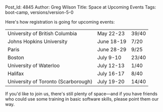 Post_Id: 4845
Author: Greg Wilson
Title: Space at Upcoming Events
Tags: boot-camp, versions/version-5-0

<p>Here's how registration is going for upcoming events:</p>
<table>
<tbody>
<tr>
<td>University of British Columbia</td>
<td>May 22-23</td>
<td>39/40</td>
</tr>
<tr>
<td>Johns Hopkins University</td>
<td>June 18-19</td>
<td>7/20</td>
</tr>
<tr>
<td>Paris</td>
<td>June 28-29</td>
<td>9/25</td>
</tr>
<tr>
<td>Boston</td>
<td>July 9-10</td>
<td>23/40</td>
</tr>
<tr>
<td>University of Waterloo</td>
<td>July 12-13</td>
<td>1/40</td>
</tr>
<tr>
<td>Halifax</td>
<td>July 16-17</td>
<td>8/40</td>
</tr>
<tr>
<td>University of Toronto (Scarborough)</td>
<td>July 19-20</td>
<td>14/40</td>
</tr>
</tbody>
</table>
<p>If you'd like to join us, there's still plenty of space&mdash;and if you have friends who could use some training in basic software skills, please point them our way.</p>
